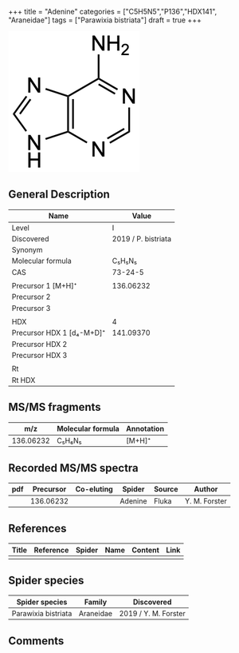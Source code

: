 +++
title = "Adenine"
categories = ["C5H5N5","P136","HDX141",
"Araneidae"]
tags = ["Parawixia bistriata"]
draft = true
+++

![](/img/Adenine.png)

## General Description

| Name                      | Value               |
|---------------------------|---------------------|
| Level                     | I                   |
| Discovered                | 2019 / P. bistriata |
| Synonym                   |                     |
| Molecular formula         | C₅H₅N₅              |
| CAS                       | 73-24-5             |
|                           |                     |
| Precursor 1 [M+H]⁺        | 136.06232           |
| Precursor 2               |                     |
| Precursor 3               |                     |
|                           |                     |
| HDX                       | 4                   |
| Precursor HDX 1 [d₄-M+D]⁺ | 141.09370           |
| Precursor HDX 2           |                     |
| Precursor HDX 3           |                     |
|                           |                     |
| Rt                        |                     |
| Rt HDX                    |                     |

## MS/MS fragments

| m/z       | Molecular formula | Annotation |
|-----------|-------------------|------------|
| 136.06232 | C₅H₆N₅            | [M+H]⁺     |

## Recorded MS/MS spectra

| pdf | Precursor | Co-eluting | Spider  | Source | Author        |
|-----|-----------|------------|---------|--------|---------------|
|     | 136.06232 |            | Adenine | Fluka  | Y. M. Forster |

## References

| Title | Reference | Spider | Name | Content | Link |
|-------|-----------|--------|------|---------|------|
|       |           |        |      |         |      |

## Spider species

| Spider species      | Family    | Discovered           |
|---------------------|-----------|----------------------|
| Parawixia bistriata | Araneidae | 2019 / Y. M. Forster |

## Comments